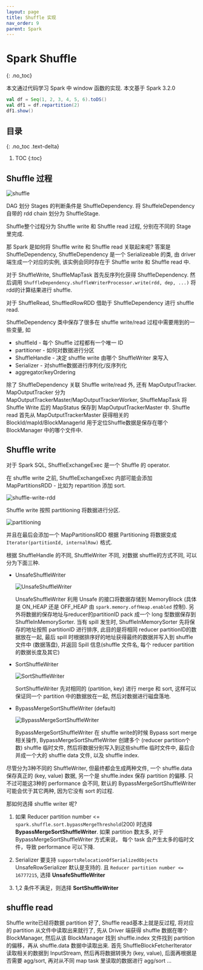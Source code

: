 ```yaml
---
layout: page
title: Shuffle 实现
nav_order: 9 
parent: Spark 
---
```


# Spark Shuffle
{: .no_toc}

本文通过代码学习 Spark 中 window 函数的实现. 本文基于 Spark 3.2.0

``` scala
val df = Seq(1, 2, 3, 4, 5, 6).toDS()
val df1 = df.repartition(2)
df1.show()
```

## 目录
{: .no_toc .text-delta}

1. TOC
{:toc}

## Shuffle 过程

![shuffle](/docs/spark/shuffle/shuffle-shuffle.svg)

DAG 划分 Stages 的判断条件是 ShuffleDependency. 将 ShuffeleDependency 自带的 rdd chain 划分为 ShuffleStage.

Shuffle整个过程分为 Shuffle write 和 Shuffle read 过程, 分别在不同的 Stage 里完成.

那 Spark 是如何将 Shuffle write 和 Shuffle read 关联起来呢? 答案是 ShuffleDependency, ShuffleDependency 是一个 Serializeable 的类, 由 driver 端生成一个对应的实例, 该实例会同时存在于 Shuffle write 和 Shuffle read 中.

对于 ShuffleWrite, ShuffleMapTask 首先反序列化获得 ShuffleDependency. 然后调用 `ShuffleDependency.shuffleWriterProcessor.write(rdd, dep, ...)` 将rdd的计算结果进行 shuffle.

对于 ShuffleRead, ShuffledRowRDD 借助于 ShuffleDependency 进行 shuffle read.

ShuffleDependency 类中保存了很多在 shuffle write/read 过程中需要用到的一些变量, 如

- shuffleId - 每个 Shuffle 过程都有一个唯一 ID
- partitioner - 如何对数据进行分区
- ShuffleHandle -  决定 shuffle write 由哪个 ShuffleWriter 来写入
- Serializer - 对shuffle数据进行序列化/反序列化
- aggregator/keyOrdering

除了 ShuffleDependency 关联 Shuffle write/read 外, 还有 MapOutputTracker. MapOutputTracker 分为 MapOutputTrackerMaster/MapOutputTrackerWorker, ShuffleMapTask 将 Shuffle Write 后的 MapStatus 保存到 MapOutputTrackerMaster 中. Shuffle read 首先从 MapOutputTrackerMaster 获得相关的 BlockId/mapId/BlockManagerId 用于定位Shuffle数据是保存在哪个 BlockManager 中的哪个文件中.

## Shuffle write

对于 Spark SQL, ShuffleExchangeExec 是一个 Shuffle 的 operator.

在 shuffle write 之前, ShuffleExchangeExec 内部可能会添加 MapPartitionsRDD - 比如为 repartition 添加 sort.

![shuffle-write-rdd](/docs/spark/shuffle/shuffle-rdd-write.svg)

Shuffle write 按照 partitioning 将数据进行分区.

![partitioning](/docs/spark/shuffle/shuffle-Partitioning.svg)

并且在最后会添加一个 MapPartitionsRDD 根据 Partitioning 将数据变成 `Iterator(partitionId, internalRow)` 格式.

根据 ShuffleHandle 的不同, ShuffleWriter 不同, 对数据 shuffle的方式不同, 可以分为下面三种.

- UnsafeShuffleWriter

  ![UnsafeShuffleWriter](/docs/spark/shuffle/shuffle-UnsafeShuffleWriter.svg)

  UnsafeShuffleWriter 利用 Unsafe 的接口将数据存储到 MemoryBlock (具体是 ON_HEAP 还是 OFF_HEAP 由 `spark.memory.offHeap.enabled` 控制). 另外将数据的保存地址与reducer的partitionID pack 成一个 long 型数据保存到 ShuffleInMemorySorter.
当有 spill 发生时, ShuffleInMemorySorter 先将保存的地址按照 partitionID 进行排序, 此目的是将相同 reducer partitionID的数据放在一起, 最后 spill 时根据排序好的地址获得最终的数据并写入到 shuffle 文件中 (数据落盘), 并返回 Spill 信息(shuffle 文件名, 每个 reducer partition 的数据长度及其它)

- SortShuffleWriter

  ![SortShuffleWriter](/docs/spark/shuffle/shuffle-SortShuffleWriter.svg)

  SortShuffleWriter 先对相同的 (partition, key) 进行 merge 和 sort, 这样可以保证同一个 partition 中的数据放在一起, 然后对数据进行磁盘落地.

- BypassMergeSortShuffleWriter (default)

  ![BypassMergeSortShuffleWriter](/docs/spark/shuffle/shuffle-BypassMergeSortShuffleWriter.svg)

  BypassMergeSortShuffleWriter 在 shuffle write的时候 Bypass sort merge 相关操作, BypassMergeSortShuffleWriter 创建多个 (reducer partition个数) shuffle 临时文件, 然后将数据分别写入到这些shuffle 临时文件中, 最后合并成一个大的 shuffle data 文件, 以及 shuffle index.

尽管分为3种不同的 ShuffleWriter, 但最终都会生成两种文件, 一个 shuffle.data 保存真正的 (key, value) 数据, 另一个是 shuffle.index 保存 partition 的偏移. 只不过可能这3种的 performance 会不同, 默认的 BypassMergeSortShuffleWriter 可能会优于其它两种, 因为它没有 sort 的过程.

那如何选择 shuffle writer 呢?

1. 如果 Reducer partition number <= `spark.shuffle.sort.bypassMergeThreshold`(200) 时选择 **BypassMergeSortShuffleWriter**. 如果 partition 数太多, 对于 BypassMergeSortShuffleWriter 方式来说， 每个 task 会产生太多的临时文件，导致 performance 可以下降.

2. Serializer 要支持 `supportsRelocationOfSerializedObjects` UnsafeRowSerializer 默认是支持的. 且 `Reducer partition number <= 16777215`, 选择 **UnsafeShuffleWriter**

3. 1,2 条件不满足，则选择 **SortShuffleWriter**

## shuffle read

Shuffle write已经将数据 partition 好了, Shuffle read基本上就是反过程, 将对应的 partition 从文件中读取出来就行了, 先从 Driver 端获得 shuffle 数据在哪个 BlockManager, 然后从该 BlockManager 找到 shuffle.index 文件找到 partition 的偏移，再从 shuffle.data 数据中读取出来. 首先 ShuffleBlockFetcherIterator 读取相关的数据到 InputStream, 然后再将数据转换为 (key, value), 后面再根据是否需要 agg/sort, 再对从不同 map task 里读取的数据进行 agg/sort ...
